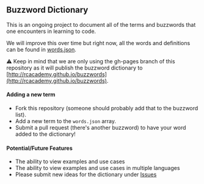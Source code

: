 ## Buzzword Dictionary

This is an ongoing project to document all of the terms and buzzwords that one encounters in learning to code.


We will improve this over time but right now, all the words and definitions can be found in [words.json](https://github.com/rcacademy/buzzwords/blob/gh-pages/words.json).

:warning: Keep in mind that we are only using the gh-pages branch of this repository as it will publish the buzzword dictionary to [http://rcacademy.github.io/buzzwords](http://rcacademy.github.io/buzzwords).

#### Adding a new term
* Fork this repository (someone should probably add that to the buzzword list).
* Add a new term to the `words.json` array.
* Submit a pull request (there's another buzzword) to have your word added to the dictionary!

#### Potential/Future Features
* The ability to view examples and use cases
* The ability to view examples and use cases in multiple languages
* Please submit new ideas for the dictionary under [Issues](https://github.com/rcacademy/buzzwords/issues)
